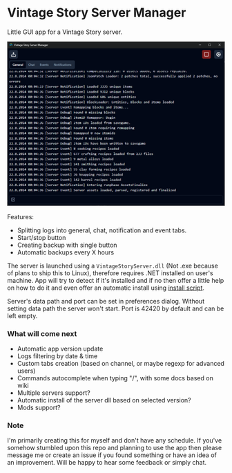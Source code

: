 # Vintage Story Server Manager

Little GUI app for a Vintage Story server.

![Main screen preview](assets/mainscreen.png)

Features:

- Splitting logs into general, chat, notification and event tabs.
- Start/stop button
- Creating backup with single button
- Automatic backups every X hours

The server is launched using a `VintageStoryServer.dll` (Not .exe because of plans to ship this to Linux), therefore requires .NET installed on user's machine. App will try to detect if it's installed and if no then offer a little help on how to do it and even offer an automatic install using [install script](https://learn.microsoft.com/en-us/dotnet/core/tools/dotnet-install-script).

Server's data path and port can be set in preferences dialog. Without setting data path the server won't start. Port is 42420 by default and can be left empty.

### What will come next

- Automatic app version update
- Logs filtering by date & time
- Custom tabs creation (based on channel, or maybe regexp for advanced users)
- Commands autocomplete when typing "/", with some docs based on wiki
- Multiple servers support?
- Automatic install of the server dll based on selected version?
- Mods support?

### Note

I'm primarily creating this for myself and don't have any schedule. If you've somehow stumbled upon this repo and planning to use the app then please message me or create an issue if you found something or have an idea of an improvement. Will be happy to hear some feedback or simply chat.
